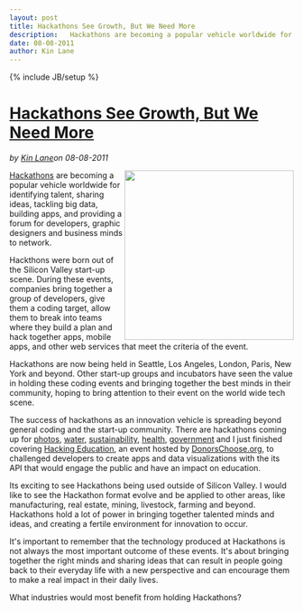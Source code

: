 ---layout: posttitle: Hackathons See Growth, But We Need Moredescription:   Hackathons are becoming a popular vehicle worldwide for identifying talent, sharing ideas, tackling big data, building apps, and providing a forum for developers, graphic designers and business minds to network.  Hackthons were born out of the Silicon Valley start-up scene.  During these events, companies bring together a group of developers, give them a coding target, allow them to break into teams where they build a plan and hack together apps, mobile apps, and other web services that meet the criteria of the event.  Hackathons are now being held in Seattle, Los Angeles, London, Paris, New York and beyond.date: 08-08-2011author: Kin Lane---{% include JB/setup %}<h1 class="title"><a href="#" rel="bookmark" title="Hackathons See Growth, But We Need More">Hackathons See Growth, But We Need More</a></h1><i><span class="small">by</span> <a href="https://plus.google.com/106460238807821851374" rel="author">Kin Lane</a><span class="small">on</span> <span class="post-date">08-08-2011</span></i><p></p><img src="http://kinlane-productions.s3.amazonaws.com/api-evangelist/hackathons/Hackathon-Tag-Cloud-2.png" alt="" width="300" align="right" /><a title="Hackathons" href="http://www.apievangelist.com/hackathons-and-contests.php">Hackathons</a> are becoming a popular vehicle worldwide for identifying talent, sharing ideas, tackling big data, building apps, and providing a forum for developers, graphic designers and business minds to network.<p></p>
Hackthons were born out of the Silicon Valley start-up scene. During these events, companies bring together a group of developers, give them a coding target, allow them to break into teams where they build a plan and hack together apps, mobile apps, and other web services that meet the criteria of the event.<p></p>
Hackathons are now being held in Seattle, Los Angeles, London, Paris, New York and beyond. Other start-up groups and incubators have seen the value in holding these coding events and bringing together the best minds in their community, hoping to bring attention to their event on the world wide tech scene.<p></p>
The success of hackathons as an innovation vehicle is spreading beyond general coding and the start-up community. There are hackathons coming up for <a title="Photo Hack Day" href="http://photohackday.org/">photos</a>, <a title="Water Hackathon" href="http://www.rhok.org/event/water-hackathon">water</a>, <a title="Cleanweb Hackathon" href="http://cleanwebhack.com/hackathon/">sustainability</a>, <a title="Health 2.0's live code-a-thons" href="http://www.health2challenge.org/code-a-thon/">health</a>, <a title="Open Gov Hackathon" href="http://loqi.me/poll/geoloqi-hackathon-2010">government</a> and I just finished covering <a href="http://blog.programmableweb.com/2011/04/13/hacking-education-with-donorschoose-org-contest/">Hacking Education</a>, an event hosted by <a href="http://www.DonorsChoose.org">DonorsChoose.org</a>, to challenged developers to create apps and data visualizations with the its API that would engage the public and have an impact on education.<p></p>
Its exciting to see Hackathons being used outside of Silicon Valley. I would like to see the Hackathon format evolve and be applied to other areas, like manufacturing, real estate, mining, livestock, farming and beyond. Hackathons hold a lot of power in bringing together talented minds and ideas, and creating a fertile environment for innovation to occur.<p></p>
It's important to remember that the technology produced at Hackathons is not always the most important outcome of these events. It's about bringing together the right minds and sharing ideas that can result in people going back to their everyday life with a new perspective and can encourage them to make a real impact in their daily lives.<p></p>
What industries would most benefit from holding Hackathons?